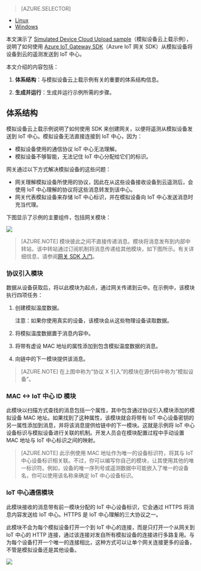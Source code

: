 > [AZURE.SELECTOR]
- [Linux](/documentation/articles/iot-hub-linux-gateway-sdk-simulated-device/)
- [Windows](/documentation/articles/iot-hub-windows-gateway-sdk-simulated-device/)

本文演示了 [Simulated Device Cloud Upload sample]（模拟设备云上载示例），说明了如何使用 [Azure IoT Gateway SDK][lnk-sdk]（Azure IoT 网关 SDK）从模拟设备将设备到云的遥测发送到 IoT 中心。

本文介绍的内容包括：

1. **体系结构**：与模拟设备云上载示例有关的重要的体系结构信息。

2. **生成并运行**：生成并运行示例所需的步骤。

## 体系结构

模拟设备云上载示例说明了如何使用 SDK 来创建网关，以便将遥测从模拟设备发送到 IoT 中心。模拟设备无法直接连接到 IoT 中心，因为：

- 模拟设备使用的通信协议 IoT 中心无法理解。
- 模拟设备不够智能，无法记住 IoT 中心分配给它们的标识。

网关通过以下方式解决模拟设备的这些问题：

- 网关理解模拟设备所使用的协议，因此在从这些设备接收设备到云遥测后，会使用 IoT 中心理解的协议将这些消息转发到该中心。
- 网关代表模拟设备来存储 IoT 中心标识，并在模拟设备向 IoT 中心发送消息时充当代理。

下图显示了示例的主要组件，包括网关模块：

![][1]


> [AZURE.NOTE] 模块彼此之间不直接传递消息。模块将消息发布到内部中转站，该中转站通过订阅机制将消息传递给其他模块，如下图所示。有关详细信息，请参阅[网关 SDK 入门][lnk-gw-getstarted]。

### 协议引入模块

数据从设备获取后，将以此模块为起点，通过网关传递到云中。在示例中，该模块执行四项任务：

1.  创建模拟温度数据。
    
    注意：如果你使用真实的设备，该模块会从这些物理设备读取数据。

2.  将模拟温度数据置于消息内容中。

3.  将带有虚设 MAC 地址的属性添加到包含模拟温度数据的消息。

4.  向链中的下一模块提供该消息。

> [AZURE.NOTE] 在上图中称为“协议 X 引入”的模块在源代码中称为“模拟设备”。

### MAC &lt;-&gt; IoT 中心 ID 模块

此模块以扫描方式查找的消息包括一个属性，其中包含通过协议引入模块添加的模拟设备 MAC 地址。如果找到了这种属性，该模块就会将带有 IoT 中心设备密钥的另一属性添加到消息，并将该消息提供给链中的下一模块。这就是示例将 IoT 中心设备标识与模拟设备进行关联的机制。开发人员会在模块配置过程中手动设置 MAC 地址与 IoT 中心标识之间的映射。

> [AZURE.NOTE]  此示例使用 MAC 地址作为唯一的设备标识符，将其与 IoT 中心设备标识相关联。不过，你可以编写你自己的模块，让其使用其他的唯一标识符。例如，设备的唯一序列号或遥测数据中可能嵌入了唯一的设备名，你可以使用该名称来确定 IoT 中心设备标识。

### IoT 中心通信模块

此模块接收的消息带有前一模块分配的 IoT 中心设备标识，它会通过 HTTPS 将消息内容发送给 IoT 中心。HTTPS 是 IoT 中心理解的三大协议之一。

此模块不会为每个模拟设备打开一个到 IoT 中心的连接，而是只打开一个从网关到 IoT 中心的 HTTP 连接，通过该连接对发自所有模拟设备的连接进行多路复用。与为每个设备打开一个唯一的连接相比，这种方式可以让单个网关连接更多的设备，不管是模拟设备还是其他设备。

![][2]


<!-- Images -->
[1]: ./media/iot-hub-gateway-sdk-simulated-selector/image1.png
[2]: ./media/iot-hub-gateway-sdk-simulated-selector/image2.png

<!-- Links -->
[Simulated Device Cloud Upload sample]: https://github.com/Azure/azure-iot-gateway-sdk/blob/master/doc/sample_simulated_device_cloud_upload.md
[lnk-sdk]: https://github.com/Azure/azure-iot-gateway-sdk
[lnk-gw-getstarted]: /documentation/articles/iot-hub-linux-gateway-sdk-get-started/
<!---HONumber=Mooncake_0523_2016-->
